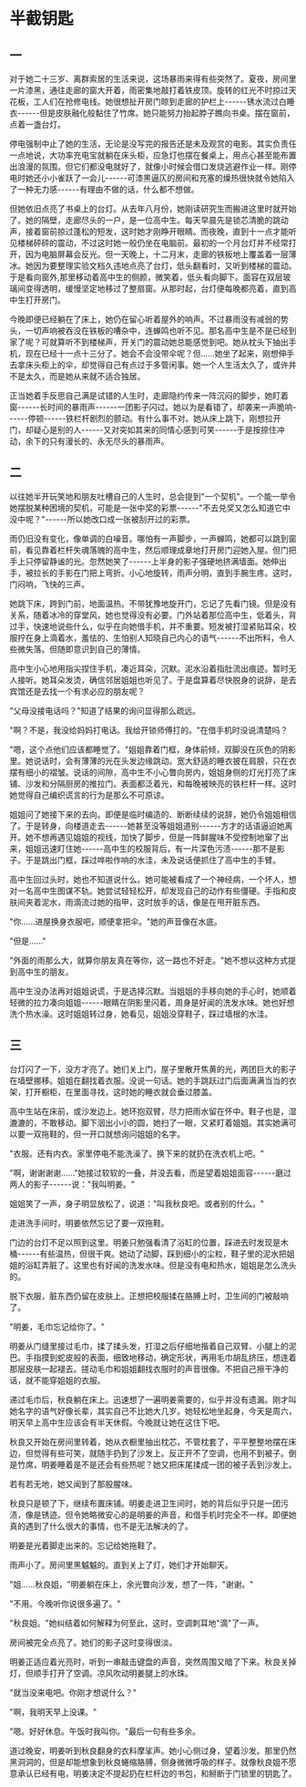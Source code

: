 # 半截钥匙

## 一

对于她二十三岁、离群索居的生活来说，这场暴雨来得有些突然了。夏夜，房间里一片漆黑，通往走廊的窗大开着，雨密集地敲打着铁皮顶。旋转的红光不时掠过天花板，工人们在抢修电线。她很想扯开房门晾到走廊的护栏上------锈水流过白睡衣------但是皮肤融化般黏住了竹席。她只能努力抬起脖子瞧向书桌。摆在窗前，点着一盏台灯。

停电强制中止了她的生活，无论是没写完的报告还是未及观赏的电影。其实负责任一点地说，大功率充电宝就躺在床头柜，应急灯也摆在餐桌上，用点心甚至能布置出浪漫的氛围。但它们都没电就好了，就像小时候会借口发烧逃避作业一样。刚停电时她还小小雀跃了一会儿------可漆黑逼仄的房间和充塞的燥热很快就令她陷入了一种无力感------有理由不做的话，什么都不想做。

但她依旧点亮了书桌上的台灯。从去年八月份，她刚读研究生而搬进这里时就开始了。她的隔壁，走廊尽头的一户，是一位高中生。每天早晨先是锁芯清脆的跳动声，接着窗前掠过蓬松的短发，这时她才刚睁开眼睛。而夜晚，直到十一点才能听见楼梯砰砰的震动，不过这时她一般仍坐在电脑前。最初的一个月台灯并不经常打开，因为电脑屏幕会反光。但一天晚上，十二月末，走廊的铁板地上覆盖着一层薄冰。她因为要整理实验文档久违地点亮了台灯，低头翻看时，又听到楼梯的震动。于是看向窗外,那里移动着高中生的侧颜，微笑着，低头看向脚下。面容在双层玻璃间变得透明，缓慢坚定地移过了整扇窗。从那时起，台灯便每晚都亮着，直到高中生打开房门。

今晚即便已经躺在了床上，她仍在留心听着屋外的响声。不过暴雨没有减弱的势头，一切声响被吞没在铁板的嘈杂中，连蝉鸣也听不见。那名高中生是不是已经到家了呢？可就算听不到楼梯声，开关门的震动她总能感觉到吧。她从枕头下抽出手机，现在已经十一点十三分了。她会不会没带伞呢？但......她坐了起来，刚想伸手去拿床头柜上的伞，却觉得自己有点过于多管闲事。她一个人生活太久了，或许并不是太久，而是她从来就不适合独居。

正当她着手反思自己满是试错的人生时，走廊隐约传来一阵沉闷的脚步，她盯着窗------长时间的暴雨声------一团影子闪过。她以为是看错了，却袭来一声脆响------停顿------铁栏杆剧烈的颤动。有什么事不对。她从床上跳下，刚想拉开门，却疑心是别的人------又对突如其来的同情心感到可笑------于是按捺住冲动，余下的只有漫长的、永无尽头的暴雨声。

## 二

以往她半开玩笑地和朋友吐槽自己的人生时，总会提到"一个契机"。一个能一举令她摆脱某种困境的契机，可能是一张中奖的彩票------"不去兑奖又怎么知道它中没中呢？"------所以她改口成一张被刮开过的彩票。

雨仍旧没有变化，像单调的白噪音。哪怕有一声脚步，一声蝉鸣，她都可以跳到窗前，看见靠着栏杆失魂落魄的高中生，然后顺理成章地打开房门迎她入屋。但门把手上只停留静谧的光。忽然她笑了------上半身的影子强硬地挤满墙面。她伸出手，被拉长的手影在门把上弯折。小心地旋转，雨声分明，直到手腕生疼。这时，门闷响，飞快的三声。

她跳下床，跨到门前，地面温热。不带犹豫地旋开门，忘记了先看门镜。但是没有关系，随着冰冷的穿堂风，她也觉得没有必要。门外站着那位高中生，低着头，背过手，快速地说些什么，似乎在向她借手机，并不重要。短发被打湿紧贴耳朵，校服拧在身上滴着水，羞怯的、生怕别人知晓自己内心的语气------不出所料，令人些微失落。但随即意识到自己的薄情。

高中生小心地用指尖捏住手机，凑近耳朵，沉默。泥水沿着指肚流出痕迹。暂时无人接听。她耳朵发烫，确信邻居姐姐也听见了。于是盘算着尽快脱身的说辞，是去宾馆还是去找一个有求必应的朋友呢？

"父母没接电话吗？"知道了结果的询问显得那么疏远。

"啊？不是，我没给妈妈打电话。我给开锁师傅打的。"在借手机时没说清楚吗？

"嗯，这个点他们应该都睡觉了。"姐姐靠着门框，身体前倾，双脚没在灰色的阴影里。她说话时，会有薄薄的光在头发边缘跳动。宽大舒适的睡衣披在肩膀，只在衣摆有细小的褶皱。说话的间隙，高中生不小心瞥向房内，姐姐身侧的灯光打亮了床铺、沙发和分隔厨房的推拉门。表面都泛着光，和每晚被映亮的铁栏杆一样。这时她觉得自己编织谎言的行为是那么不可原谅。

姐姐问了她接下来的去向。即便是临时编造的、断断续续的说辞，她仍令姐姐相信了。于是转身，向楼道走去------她甚至没等姐姐道别------方才的话语逼迫她离开。她不想再遇见姐姐的视线，加快了脚步，但是一阵鲜腥味不受控制地窜了出来，姐姐迅速盯住她------高中生的校服背后，有一片深色污渍------那不是影子。于是跳出门框，踩过哗啦作响的水洼，未及说话便抓住了高中生的手臂。

高中生回过头时，她也不知道说什么。她可能被看成了一个神经病，一个坏人，想对一名高中生图谋不轨。她尝试轻轻松开，却发现自己的动作有些僵硬。手指和皮肤间夹着泥水，雨滴流过她的指甲，这时放手的话，像是在甩开脏东西。

"你......进屋换身衣服吧，顺便拿把伞。"她的声音像在水底。

"但是......"

"外面的雨那么大，就算你朋友真在等你，这一路也不好走。"她不想以这种方式提到高中生的朋友。

高中生没办法再对姐姐说谎，于是选择沉默。当姐姐的手移向她的手心时，她顺着轻微的拉力凑向姐姐------眼睛在阴影里闪着，周身是好闻的洗发水味。她也好想洗个热水澡。这时姐姐转过身，她看见，姐姐没穿鞋子，踩过墙根的水洼。

## 三

台灯闪了一下，没方才亮了。她们关上门，屋子里散开焦黄的光，两团巨大的影子在墙壁挪移。姐姐在翻找着衣服。没说一句话。她的手跳跃过门后面满满当当的衣架，打开橱柜，在里面寻找，这时她的睡衣就会垂过膝盖。

高中生站在床前，或沙发边上。她环抱双臂，尽力把雨水留在怀中。鞋子也是，湿漉漉的，不敢移动。脚下洇出小小的圆，她扫了一眼，又紧盯着姐姐。其实她满可以要一双拖鞋的，但一开口就想询问姐姐的名字。

"衣服。还有内衣。家里停电不能洗澡了。换下来的就扔在洗衣机上吧。"

"啊，谢谢谢谢......"她接过软软的一叠，并没去看，而是望着姐姐面容------磨过两人的影子------说："我叫明姜。"

姐姐笑了一声，身子明显放松了，说道："叫我秋良吧。或者别的什么。"

走进洗手间时，明姜依然忘记了要一双拖鞋。

门边的台灯不足以照到这里。明姜只勉强看清了浴缸的位置，踩进去时发现是木桶------有些温热，但很干爽。她动了动脚，踩到细小的尘粒，鞋子里的泥水把姐姐的浴缸弄脏了。这里也有好闻的洗发水味。但是没有电和热水，姐姐是怎么洗头的。

脱下衣服，脏东西仍留在皮肤上。正想把校服揉在胳膊上时，卫生间的门被敲响了。

"明姜，毛巾忘记给你了。"

明姜从门缝里接过毛巾，揉了揉头发，打湿之后仔细地揩着自己双臂、小腿上的泥巴。手指摸到蛇皮般的表面，细致地移动，确定形状，再用毛巾胡乱挤压，想连着那层皮肤一起褪去。搓动毛巾和姐姐翻找衣服时的声音很像。不把自己擦干净的话，就不能穿姐姐的衣服。

递过毛巾后，秋良躺在床上。迅速想了一遍明姜需要的，似乎并没有遗漏。刚才叫她名字的语气好像长辈，其实自己不比她大几岁。她轻松地坐起身，今天是周六，明天早上高中生应该会有半天休假。今晚就让她在这住下吧。

秋良又开始在房间里转着，她从衣橱里抽出枕芯，不管枕套了，平平整整地摆在床边，但觉得有些可笑，就随手扔到了沙发上。反正开不了空调，也用不到被子。倒是竹席，明姜睡着是不是还会有些热呢？她又把床尾揉成一团的被子丢到沙发上。

若有若无地，她又闻到了那股腥味。

秋良只是顿了下，继续布置床铺。明姜走进卫生间时，她的背后似乎只是一团污渍，像是锈迹。但令她略微安心的是明姜的声音，和借手机时完全不一样。即便她真的遇到了什么很大的事情，也不是无法解决的了。

明姜是光着脚走出来的。忘记给她拖鞋了。

雨声小了。房间里黑魆魆的。直到关上了灯，她们才开始聊天。

"姐......秋良姐，"明姜躺在床上，余光瞥向沙发，想了一阵，"谢谢。"

"不用。今晚听你说很多遍了。"

"秋良姐。"她纠结着如何解释为何至此，这时，空调刺耳地"滴"了一声。

房间被完全点亮了。她们的影子这时变得很淡。

明姜正适应着光亮时，听到一串敲击键盘的声音，突然周围又暗了下来。秋良关掉灯，但顺手打开了空调。凉风吹动明姜腿上的水珠。

"就当没来电吧。你刚才想说什么？"

"啊，我明天早上没课。"

"嗯。好好休息。午饭时我叫你。"最后一句有些多余。

道过晚安，明姜听到秋良翻身的衣料摩挲声。她小心侧过身，望着沙发。那里仍然黑洞洞的，但是却能想象到秋良蜷缩胳膊，侧身微微呼吸的样子。就像秋良姐不愿意承认已经有电，明姜决定不提起扔在栏杆边的书包，和掰断于门锁里的钥匙了。
